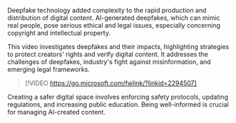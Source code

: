 Deepfake technology added complexity to the rapid production and distribution of digital content. AI-generated deepfakes, which can mimic real people, pose serious ethical and legal issues, especially concerning copyright and intellectual property. 

This video investigates deepfakes and their impacts, highlighting strategies to protect creators' rights and verify digital content. It addresses the challenges of deepfakes, industry's fight against misinformation, and emerging legal frameworks. 

> [!VIDEO https://go.microsoft.com/fwlink/?linkid=2294507]

Creating a safer digital space involves enforcing safety protocols, updating regulations, and increasing public education. Being well-informed is crucial for managing AI-created content. 